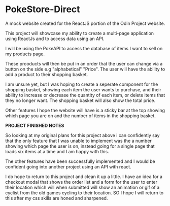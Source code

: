 # PokeStore-Direct
A mock website created for the ReactJS portion of the Odin Project website.

This project will showcase my ability to create a  multi-page application using ReactJs and to access data using an API.

I will be using the PokeAPI to access the database of items I want to sell on my products page.

These prooducts will then be put in an order that the user can change via a button on the side e.g "alphabetical" "Price".
The user will have the ability to add a product to their shopping basket.

I am unsure yet, but I was hoping to create a seperate component for the shopping basket, showing each item the user wants to purchase,
and their ability to increase or decrease the quantity of each item, or delete items that they no longer want.
The shopping basket will also show the total price.

Other features I hope the website will have is a sticky bar at the top showing which page you are on and the number of items in the shopping basket.



**PROJECT FINISHED NOTES**

So looking at my original plans for this project above i can confidently say that the only feature that I was unable to implement was the a number showing which page the user is on, instead going for a single page that loads six items
at a time and I am happy with this.

The other features have been successfully implemented and I would be confident going into another project using an API with react.

I do hope to return to this project and clean it up a little. I have an idea for a checkout modal that shows the order list and a form for the user to enter their location which will when submitted will show an animation or gif of a cyclist from the old games cycling to their location. SO I hope I will return to this after my css skills are honed and sharpened.
